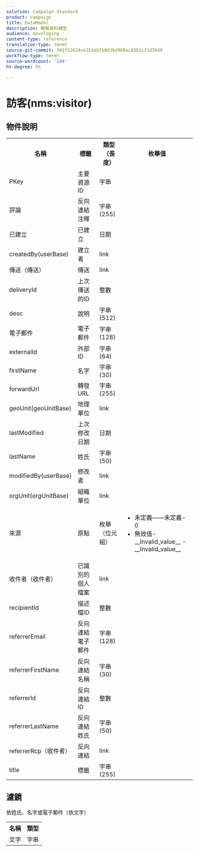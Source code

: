 ```yaml
---
solution: Campaign Standard
product: campaign
title: DataModel
description: 瞭解資料模型
audience: developing
content-type: reference
translation-type: tm+mt
source-git-commit: 501f52624ce253eb7b0d36d908ac8502cf1d3b48
workflow-type: tm+mt
source-wordcount: '144'
ht-degree: 5%

---
```



# 訪客(nms:visitor)

## 物件說明

<table>
    <tr>
        <th>名稱</th>
        <th>標籤</th>
        <th>類型（長度）</th>
        <th>枚舉值</th>
    </tr>
    <tr>
        <td>PKey</td>
        <td>主要資源ID</td>
        <td>字串 </td>
        <td> </td>
    </tr>
    <tr>
        <td>評論</td>
        <td>反向連結注釋</td>
        <td>字串(255)</td>
        <td> </td>
    </tr>
    <tr>
        <td>已建立</td>
        <td>已建立</td>
        <td>日期 </td>
        <td> </td>
    </tr>
    <tr>
        <td>createdBy(userBase)</td>
        <td>建立者</td>
        <td>link </td>
        <td> </td>
    </tr>
    <tr>
        <td>傳送（傳送）</td>
        <td>傳送</td>
        <td>link </td>
        <td> </td>
    </tr>
    <tr>
        <td>deliveryId</td>
        <td>上次傳送的ID</td>
        <td>整數 </td>
        <td> </td>
    </tr>
    <tr>
        <td>desc</td>
        <td>說明</td>
        <td>字串(512)</td>
        <td> </td>
    </tr>
    <tr>
        <td>電子郵件</td>
        <td>電子郵件</td>
        <td>字串(128)</td>
        <td> </td>
    </tr>
    <tr>
        <td>externalId</td>
        <td>外部ID</td>
        <td>字串(64)</td>
        <td> </td>
    </tr>
    <tr>
        <td>firstName</td>
        <td>名字</td>
        <td>字串(30)</td>
        <td> </td>
    </tr>
    <tr>
        <td>forwardUrl</td>
        <td>轉發URL</td>
        <td>字串(255)</td>
        <td> </td>
    </tr>
    <tr>
        <td>geoUnit(geoUnitBase)</td>
        <td>地理單位</td>
        <td>link </td>
        <td> </td>
    </tr>
    <tr>
        <td>lastModified</td>
        <td>上次修改日期</td>
        <td>日期 </td>
        <td> </td>
    </tr>
    <tr>
        <td>lastName</td>
        <td>姓氏</td>
        <td>字串(50)</td>
        <td> </td>
    </tr>
    <tr>
        <td>modifiedBy(userBase)</td>
        <td>修改者</td>
        <td>link </td>
        <td> </td>
    </tr>
    <tr>
        <td>orgUnit(orgUnitBase)</td>
        <td>組織單位</td>
        <td>link </td>
        <td> </td>
    </tr>
    <tr>
        <td>來源</td>
        <td>原點</td>
        <td>枚舉（位元組） </td>
        <td>
            <ul>
            <li>未定義——未定義- 0</li>
            <li>無效值- __Invalid_value__ - __Invalid_value__</li>
            </ul>
        </td>
    </tr>
    <tr>
        <td>收件者（收件者）</td>
        <td>已識別的個人檔案</td>
        <td>link </td>
        <td> </td>
    </tr>
    <tr>
        <td>recipientId</td>
        <td>描述檔ID</td>
        <td>整數 </td>
        <td> </td>
    </tr>
    <tr>
        <td>referrerEmail</td>
        <td>反向連結電子郵件</td>
        <td>字串(128)</td>
        <td> </td>
    </tr>
    <tr>
        <td>referrerFirstName</td>
        <td>反向連結名稱</td>
        <td>字串(30)</td>
        <td> </td>
    </tr>
    <tr>
        <td>referrerId</td>
        <td>反向連結ID</td>
        <td>整數 </td>
        <td> </td>
    </tr>
    <tr>
        <td>referrerLastName</td>
        <td>反向連結姓氏</td>
        <td>字串(50)</td>
        <td> </td>
    </tr>
    <tr>
        <td>referrerRcp（收件者）</td>
        <td>反向連結</td>
        <td>link </td>
        <td> </td>
    </tr>
    <tr>
        <td>title</td>
        <td>標籤</td>
        <td>字串(255)</td>
        <td> </td>
    </tr>
</table>

## 濾鏡

依姓氏、名字或電子郵件（依文字）</p>

<table>
        <tr>
        <th>名稱</th>
        <th>類型</th>
        </tr>
        <tr>
        <td>文字</td>
        <td>字串</td>
        </tr>
    </table>